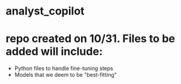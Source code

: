 # analyst_copilot

# repo created on 10/31. Files to be added will include:

- Python files to handle fine-tuning steps
- Models that we deem to be "best-fitting"
